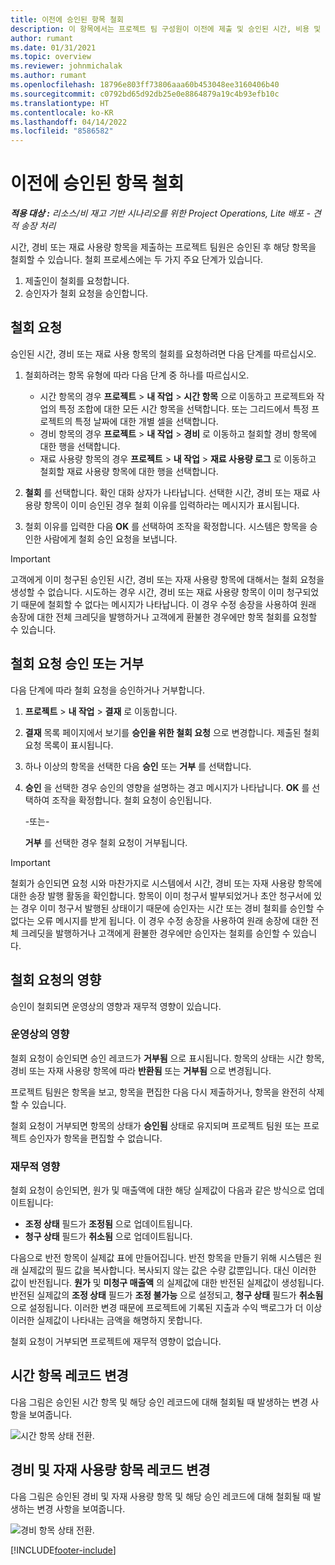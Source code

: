 ```yaml
---
title: 이전에 승인된 항목 철회
description: 이 항목에서는 프로젝트 팀 구성원이 이전에 제출 및 승인된 시간, 비용 및 자재 사용 기록의 철회를 요청할 수 있는 방법과 프로젝트 관리자가 회수 요청을 승인하거나 거부할 수 있는 방법을 설명합니다.
author: rumant
ms.date: 01/31/2021
ms.topic: overview
ms.reviewer: johnmichalak
ms.author: rumant
ms.openlocfilehash: 18796e803ff73806aaa60b453048ee3160406b40
ms.sourcegitcommit: c0792bd65d92db25e0e8864879a19c4b93efb10c
ms.translationtype: HT
ms.contentlocale: ko-KR
ms.lasthandoff: 04/14/2022
ms.locfileid: "8586582"
---
```

# <a name="recall-previously-approved-entries"></a>이전에 승인된 항목 철회

_**적용 대상 :** 리소스/비 재고 기반 시나리오를 위한 Project Operations, Lite 배포 - 견적 송장 처리_

시간, 경비 또는 재료 사용량 항목을 제출하는 프로젝트 팀원은 승인된 후 해당 항목을 철회할 수 있습니다. 철회 프로세스에는 두 가지 주요 단계가 있습니다.

1. 제출인이 철회를 요청합니다.
2. 승인자가 철회 요청을 승인합니다.

## <a name="request-a-recall"></a>철회 요청

승인된 시간, 경비 또는 재료 사용 항목의 철회를 요청하려면 다음 단계를 따르십시오.

1. 철회하려는 항목 유형에 따라 다음 단계 중 하나를 따르십시오.

    - 시간 항목의 경우 **프로젝트** \> **내 작업** \> **시간 항목** 으로 이동하고 프로젝트와 작업의 특정 조합에 대한 모든 시간 항목을 선택합니다. 또는 그리드에서 특정 프로젝트의 특정 날짜에 대한 개별 셀을 선택합니다.
    - 경비 항목의 경우 **프로젝트** \> **내 작업** \> **경비** 로 이동하고 철회할 경비 항목에 대한 행을 선택합니다.
    - 재료 사용량 항목의 경우 **프로젝트** \> **내 작업** \> **재료 사용량 로그** 로 이동하고 철회할 재료 사용량 항목에 대한 행을 선택합니다.

2. **철회** 를 선택합니다. 확인 대화 상자가 나타납니다. 선택한 시간, 경비 또는 재료 사용량 항목이 이미 승인된 경우 철회 이유를 입력하라는 메시지가 표시됩니다.
3. 철회 이유를 입력한 다음 **OK** 를 선택하여 조작을 확정합니다. 시스템은 항목을 승인한 사람에게 철회 승인 요청을 보냅니다.

> [!IMPORTANT]
> 고객에게 이미 청구된 승인된 시간, 경비 또는 자재 사용량 항목에 대해서는 철회 요청을 생성할 수 없습니다. 시도하는 경우 시간, 경비 또는 재료 사용량 항목이 이미 청구되었기 때문에 철회할 수 없다는 메시지가 나타납니다. 이 경우 수정 송장을 사용하여 원래 송장에 대한 전체 크레딧을 발행하거나 고객에게 환불한 경우에만 항목 철회를 요청할 수 있습니다.

## <a name="approve-or-reject-a-recall-request"></a>철회 요청 승인 또는 거부

다음 단계에 따라 철회 요청을 승인하거나 거부합니다.

1. **프로젝트** \> **내 작업** \> **결재** 로 이동합니다.
2. **결재** 목록 페이지에서 보기를 **승인을 위한 철회 요청** 으로 변경합니다. 제출된 철회 요청 목록이 표시됩니다.
3. 하나 이상의 항목을 선택한 다음 **승인** 또는 **거부** 를 선택합니다.
4. **승인** 을 선택한 경우 승인의 영향을 설명하는 경고 메시지가 나타납니다. **OK** 를 선택하여 조작을 확정합니다. 철회 요청이 승인됩니다.

    -또는-

    **거부** 를 선택한 경우 철회 요청이 거부됩니다.

> [!IMPORTANT]
> 철회가 승인되면 요청 시와 마찬가지로 시스템에서 시간, 경비 또는 자재 사용량 항목에 대한 송장 발행 활동을 확인합니다. 항목이 이미 청구서 발부되었거나 초안 청구서에 있는 경우 이미 청구서 발행된 상태이기 때문에 승인자는 시간 또는 경비 철회를 승인할 수 없다는 오류 메시지를 받게 됩니다. 이 경우 수정 송장을 사용하여 원래 송장에 대한 전체 크레딧을 발행하거나 고객에게 환불한 경우에만 승인자는 철회를 승인할 수 있습니다.

## <a name="impact-of-a-recall-request"></a>철회 요청의 영향

승인이 철회되면 운영상의 영향과 재무적 영향이 있습니다.

### <a name="operational-impact"></a>운영상의 영향

철회 요청이 승인되면 승인 레코드가 **거부됨** 으로 표시됩니다. 항목의 상태는 시간 항목, 경비 또는 자재 사용량 항목에 따라 **반환됨** 또는 **거부됨** 으로 변경됩니다.

프로젝트 팀원은 항목을 보고, 항목을 편집한 다음 다시 제출하거나, 항목을 완전히 삭제할 수 있습니다.

철회 요청이 거부되면 항목의 상태가 **승인됨** 상태로 유지되며 프로젝트 팀원 또는 프로젝트 승인자가 항목을 편집할 수 없습니다.

### <a name="financial-impact"></a>재무적 영향

철회 요청이 승인되면, 원가 및 매출액에 대한 해당 실제값이 다음과 같은 방식으로 업데이트됩니다:

- **조정 상태** 필드가 **조정됨** 으로 업데이트됩니다.
- **청구 상태** 필드가 **취소됨** 으로 업데이트됩니다.

다음으로 반전 항목이 실제값 표에 만들어집니다. 반전 항목을 만들기 위해 시스템은 원래 실제값의 필드 값을 복사합니다. 복사되지 않는 값은 수량 값뿐입니다. 대신 이러한 값이 반전됩니다. **원가** 및 **미청구 매출액** 의 실제값에 대한 반전된 실제값이 생성됩니다. 반전된 실제값의 **조정 상태** 필드가 **조정 불가능** 으로 설정되고, **청구 상태** 필드가 **취소됨** 으로 설정됩니다. 이러한 변경 때문에 프로젝트에 기록된 지출과 수익 백로그가 더 이상 이러한 실제값이 나타내는 금액을 해명하지 못합니다.

철회 요청이 거부되면 프로젝트에 재무적 영향이 없습니다.

## <a name="changes-to-time-entry-records"></a>시간 항목 레코드 변경

다음 그림은 승인된 시간 항목 및 해당 승인 레코드에 대해 철회될 때 발생하는 변경 사항을 보여줍니다.

![시간 항목 상태 전환.](media/TimeEntryStateTransitions.png)

## <a name="changes-to-expense-and-material-usage-entry-records"></a>경비 및 자재 사용량 항목 레코드 변경

다음 그림은 승인된 경비 및 자재 사용량 항목 및 해당 승인 레코드에 대해 철회될 때 발생하는 변경 사항을 보여줍니다.

![경비 항목 상태 전환.](media/ExpenseEntryStateTransitions.png)

[!INCLUDE[footer-include](../includes/footer-banner.md)]
